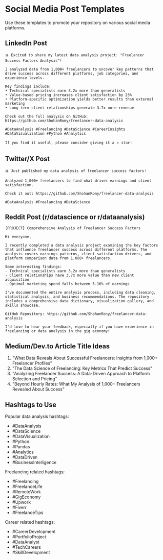 # Social Media Post Templates

Use these templates to promote your repository on various social media platforms.

## LinkedIn Post

```
📊 Excited to share my latest data analysis project: "Freelancer Success Factors Analysis"!

I analyzed data from 1,000+ freelancers to uncover key patterns that drive success across different platforms, job categories, and experience levels.

Key findings include:
• Technical specialists earn 3.2x more than generalists
• Value-based pricing increases client satisfaction by 23%
• Platform-specific optimization yields better results than external marketing
• Long-term client relationships generate 3.7x more revenue

Check out the full analysis on GitHub: https://github.com/ShohanRony/freelancer-data-analysis

#DataAnalysis #Freelancing #DataScience #CareerInsights #DataVisualization #Python #Analytics

If you find it useful, please consider giving it a ⭐ star!
```

## Twitter/X Post

```
📊 Just published my data analysis of freelancer success factors!

Analyzed 1,000+ freelancers to find what drives earnings and client satisfaction.

Check it out: https://github.com/ShohanRony/freelancer-data-analysis

#DataAnalysis #Freelancing #DataScience
```

## Reddit Post (r/datascience or r/dataanalysis)

```
[PROJECT] Comprehensive Analysis of Freelancer Success Factors

Hi everyone,

I recently completed a data analysis project examining the key factors that influence freelancer success across different platforms. The analysis covers earnings patterns, client satisfaction drivers, and platform comparison data from 1,000+ freelancers.

Some interesting findings:
- Technical specialists earn 3.2x more than generalists
- Client relationships have 3.7x more value than new client acquisition
- Optimal marketing spend falls between 5-10% of earnings

I've documented the entire analysis process, including data cleaning, statistical analysis, and business recommendations. The repository includes a comprehensive data dictionary, visualization gallery, and skills showcase.

GitHub Repository: https://github.com/ShohanRony/freelancer-data-analysis

I'd love to hear your feedback, especially if you have experience in freelancing or data analysis in the gig economy!
```

## Medium/Dev.to Article Title Ideas

1. "What Data Reveals About Successful Freelancers: Insights from 1,000+ Freelancer Profiles"
2. "The Data Science of Freelancing: Key Metrics That Predict Success"
3. "Analyzing Freelancer Success: A Data-Driven Approach to Platform Selection and Pricing"
4. "Beyond Hourly Rates: What My Analysis of 1,000+ Freelancers Revealed About Success"

## Hashtags to Use

Popular data analysis hashtags:
- #DataAnalysis
- #DataScience
- #DataVisualization
- #Python
- #Pandas
- #Analytics
- #DataDriven
- #BusinessIntelligence

Freelancing related hashtags:
- #Freelancing
- #FreelanceLife
- #RemoteWork
- #GigEconomy
- #Upwork
- #Fiverr
- #FreelanceTips

Career related hashtags:
- #CareerDevelopment
- #PortfolioProject
- #DataAnalyst
- #TechCareers
- #SkillDevelopment